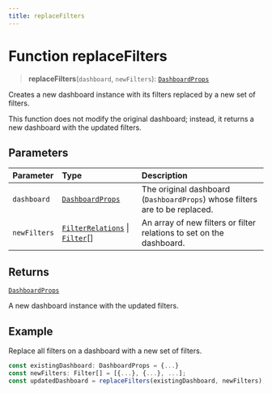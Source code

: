 ```yaml
---
title: replaceFilters
---
```


# Function replaceFilters

> **replaceFilters**(`dashboard`, `newFilters`): [`DashboardProps`](../../../interfaces/interface.DashboardProps.md)

Creates a new dashboard instance with its filters replaced by a new set of filters.

This function does not modify the original dashboard; instead, it returns a new dashboard with the updated filters.

## Parameters

| Parameter | Type | Description |
| :------ | :------ | :------ |
| `dashboard` | [`DashboardProps`](../../../interfaces/interface.DashboardProps.md) | The original dashboard (`DashboardProps`) whose filters are to be replaced. |
| `newFilters` | [`FilterRelations`](../../../../sdk-data/interfaces/interface.FilterRelations.md) \| [`Filter`](../../../../sdk-data/interfaces/interface.Filter.md)[] | An array of new filters or filter relations to set on the dashboard. |

## Returns

[`DashboardProps`](../../../interfaces/interface.DashboardProps.md)

A new dashboard instance with the updated filters.

## Example

Replace all filters on a dashboard with a new set of filters.
```ts
const existingDashboard: DashboardProps = {...}
const newFilters: Filter[] = [{...}, {...}, ...];
const updatedDashboard = replaceFilters(existingDashboard, newFilters);
```

